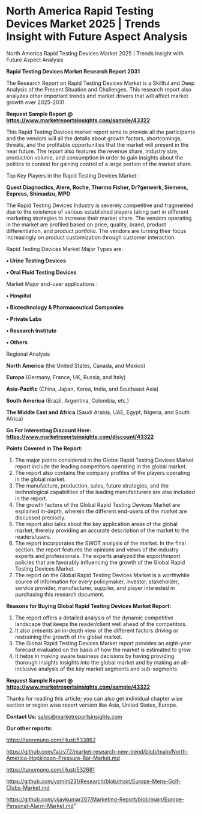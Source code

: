 # North America Rapid Testing Devices Market 2025 | Trends Insight with Future Aspect Analysis
North America Rapid Testing Devices Market 2025 | Trends Insight with Future Aspect Analysis

<strong>Rapid Testing Devices Market Research Report 2031</strong>

The Research Report on Rapid Testing Devices Market is a Skillful and Deep Analysis of the Present Situation and Challenges. This research report also analyzes other important trends and market drivers that will affect market growth over 2025-2031.

<strong>Request Sample Report @ <a href=https://www.marketreportsinsights.com/sample/43322>https://www.marketreportsinsights.com/sample/43322</a></strong>

This Rapid Testing Devices market report aims to provide all the participants and the vendors will all the details about growth factors, shortcomings, threats, and the profitable opportunities that the market will present in the near future. The report also features the revenue share, industry size, production volume, and consumption in order to gain insights about the politics to contest for gaining control of a large portion of the market share.

Top Key Players in the Rapid Testing Devices Market:

<strong>Quest Diagnostics, Alere, Roche, Thermo Fisher, Dr?gerwerk, Siemens, Express, Shimadzu, MPD</strong>

The Rapid Testing Devices Industry is severely competitive and fragmented due to the existence of various established players taking part in different marketing strategies to increase their market share. The vendors operating in the market are profiled based on price, quality, brand, product differentiation, and product portfolio. The vendors are turning their focus increasingly on product customization through customer interaction.

Rapid Testing Devices Market Major Types are:

<strong>•  Urine Testing Devices

•  Oral Fluid Testing Devices</strong>

Market Major end-user applications :

<strong>•  Hospital

•  Biotechnology & Pharmaceutical Companies

•  Private Labs

•  Research Institute

•  Others</strong>

Regional Analysis

</u><strong><b>North America</b></strong> (the United States, Canada, and Mexico)

<strong><b>Europe </b></strong>(Germany, France, UK, Russia, and Italy)

<strong><b>Asia-Pacific</b></strong> (China, Japan, Korea, India, and Southeast Asia)

<strong><b>South America</b></strong> (Brazil, Argentina, Colombia, etc.)

<strong><b>The Middle East and Africa</b></strong> (Saudi Arabia, UAE, Egypt, Nigeria, and South Africa)

<strong>Go For Interesting Discount Here: <a href=https://www.marketreportsinsights.com/discount/43322>https://www.marketreportsinsights.com/discount/43322</a></strong>

<strong>Points Covered in The Report:</strong>
<ol>
  <li>The major points considered in the Global Rapid Testing Devices Market report include the leading competitors operating in the global market.</li>
  <li>The report also contains the company profiles of the players operating in the global market.</li>
  <li>The manufacture, production, sales, future strategies, and the technological capabilities of the leading manufacturers are also included in the report.</li>
  <li>The growth factors of the Global Rapid Testing Devices Market are explained in-depth, wherein the different end-users of the market are discussed precisely.</li>
  <li>The report also talks about the key application areas of the global market, thereby providing an accurate description of the market to the readers/users.</li>
  <li>The report incorporates the SWOT analysis of the market. In the final section, the report features the opinions and views of the industry experts and professionals. The experts analyzed the export/import policies that are favorably influencing the growth of the Global Rapid Testing Devices Market.</li>
  <li>The report on the Global Rapid Testing Devices Market is a worthwhile source of information for every policymaker, investor, stakeholder, service provider, manufacturer, supplier, and player interested in purchasing this research document.</li>
</ol>
<strong>Reasons for Buying Global Rapid Testing Devices Market Report:</strong>

<ol>
  <li>The report offers a detailed analysis of the dynamic competitive landscape that keeps the reader/client well ahead of the competitors.</li>
  <li>It also presents an in-depth view of the different factors driving or restraining the growth of the global market.</li>
  <li>The Global Rapid Testing Devices Market report provides an eight-year forecast evaluated on the basis of how the market is estimated to grow.</li>
  <li>It helps in making aware business decisions by having providing thorough insights insights into the global market and by making an all-inclusive analysis of the key market segments and sub-segments.</li>
</ol>
<strong>Request Sample Report @ <a href=https://www.marketreportsinsights.com/sample/43322>https://www.marketreportsinsights.com/sample/43322</a></strong>


Thanks for reading this article; you can also get individual chapter wise section or region wise report version like Asia, United States, Europe.

<strong>Contact Us:</strong>
sales@marketreportsinsights.com

<strong>Our other reports:</strong>

<a href=https://tanomuno.com/illust/533862>https://tanomuno.com/illust/533862</a>

<a href=https://github.com/faizy72/market-research-new-trend/blob/main/North-America-Hopkinson-Pressure-Bar-Market.md>https://github.com/faizy72/market-research-new-trend/blob/main/North-America-Hopkinson-Pressure-Bar-Market.md</a>

<a href=https://tanomuno.com/illust/532681>https://tanomuno.com/illust/532681</a>

<a href=https://github.com/yamini231/Research/blob/main/Europe-Mens-Golf-Clubs-Market.md>https://github.com/yamini231/Research/blob/main/Europe-Mens-Golf-Clubs-Market.md</a>

<a href=https://github.com/vijaykumar207/Marketing-Report/blob/main/Europe-Personal-Alarm-Market.md>https://github.com/vijaykumar207/Marketing-Report/blob/main/Europe-Personal-Alarm-Market.md</a>"
